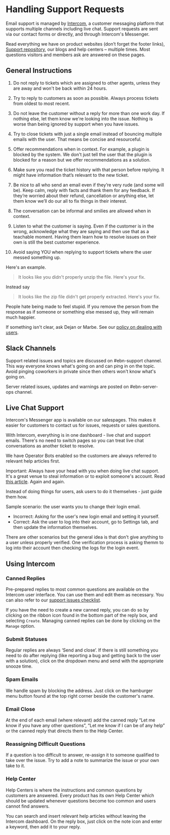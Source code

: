 # Handling Support Requests

Email support is managed by [Intercom](https://app.intercom.io), a customer messaging platform that supports multiple channels including live chat. Support requests are sent via our contact forms or directly, and through Intercom's Messenger.

Read everything we have on product websites (don’t forget the footer links), [Support repository](https://github.com/niteoweb/support/), our blogs and help centers – multiple times. Most questions visitors and members ask are answered on these pages.

## General Instructions

1. Do not reply to tickets which are assigned to other agents, unless they are away and won't be back within 24 hours.

2. Try to reply to customers as soon as possible. Always process tickets from oldest to most recent.

3. Do not leave the customer without a reply for more than one work day. If nothing else, let them know we're looking into the issue. Nothing is worse than being ignored by support when you have issues.

4. Try to close tickets with just a single email instead of bouncing multiple emails with the user. That means be concise and resourceful.

5. Offer recommendations when in context. For example, a plugin is blocked by the system. We don't just tell the user that the plugin is blocked for a reason but we offer recommendations as a solution.

6. Make sure you read the ticket history with that person before replying. It might have information that’s relevant to the new ticket.

7. Be nice to all who send an email even if they’re very rude (and some will be). Keep calm, reply with facts and thank them for any feedback. If they’re worried about their refund, cancellation or anything else, let them know we’ll do our all to fix things in their interest.

8. The conversation can be informal and smilies are allowed when in context.

9. Listen to what the customer is saying. Even if the customer is in the wrong, acknowledge what they are saying and then use that as a teachable moment. Having them learn how to resolve issues on their own is still the best customer experience.

10. Avoid saying YOU when replying to support tickets where the user messed something up.

Here's an example.

> It looks like you didn't properly unzip the file. Here's your fix.

Instead say

> It looks like the zip file didn't get properly extracted. Here's your fix.

People hate being made to feel stupid. If you remove the person from the response as if someone or something else messed up, they will remain much happier.

If something isn't clear, ask Dejan or Marbe. See our [policy on dealing with users](https://github.com/niteoweb/support/blob/master/EBN/dealing-with-users.md).

## Slack Channels

Support related issues and topics are discussed on #ebn-support channel. This way everyone knows what's going on and can ping in on the topic. Avoid pinging coworkers in private since then others won't know what's going on.

Server related issues, updates and warnings are posted on #ebn-server-ops channel.

## Live Chat Support

Intercom's Messenger app is available on our salespages. This makes it easier for customers to contact us for issues, requests or sales questions.

With Intercom, everything is in one dashboard - live chat and support emails. There's no need to switch pages so you can treat live chat conversations as another ticket to resolve. 

We have Operator Bots enabled so the customers are always referred to relevant help articles first.

Important: Always have your head with you when doing live chat support. It's a great venue to steal information or to exploit someone's account. Read [this article](https://medium.com/@espringe/amazon-s-customer-service-backdoor-be375b3428c4#.gspnzg3id). Again and again.

Instead of doing things for users, ask users to do it themselves - just guide them how.

Sample scenario: the user wants you to change their login email.

* Incorrect: Asking for the user's new login email and setting it yourself.
* Correct: Ask the user to log into their account, go to Settings tab, and then update the information themselves.

There are other scenarios but the general idea is that don't give anything to a user unless properly verified. One verification process is asking themm to log into their account then checking the logs for the login event.

## Using Intercom

### Canned Replies

Pre-prepared replies to most common questions are available on the Intercom user interface. You can use them and edit them as necessary. You can also refer to our [support issues checklist](https://github.com/niteoweb/support/blob/master/EBN/support-tickets.md).

If you have the need to create a new canned reply, you can do so by clicking on the ribbon icon found in the bottom part of the reply box, and selecting `Create`. Managing canned replies can be done by clicking on the `Manage` option.

### Submit Statuses

Regular replies are always ‘Send and close’. If there is still something you need to do after replying (like reporting a bug and getting back to the user with a solution), click on the dropdown menu and send with the appropriate snooze time.

### Spam Emails

We handle spam by blocking the address. Just click on the hamburger menu button found at the top right corner beside the customer's name.

### Email Close

At the end of each email (where relevant) add the canned reply “Let me know if you have any other questions”, “Let me know if I can be of any help” or the canned reply that directs them to the Help Center.

### Reassigning Difficult Questions

If a question is too difficult to answer, re-assign it to someone qualified to take over the issue. Try to add a note to summarize the issue or your own take to it.

### Help Center

Help Centers is where the instructions and common questions by customers are answered. Every product has its own Help Center which should be updated whenever questions become too common and users cannot find answers.

You can search and insert relevant help articles without leaving the Intercom dashboard. On the reply box, just click on the note icon and enter a keyword, then add it to your reply.
